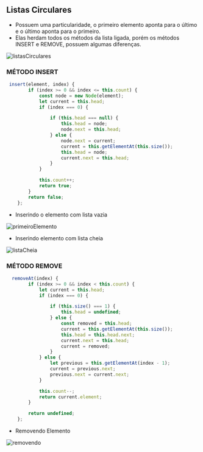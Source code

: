 ## Listas Circulares
- Possuem uma particularidade, o primeiro elemento aponta para o último e o último aponta para o primeiro.
- Elas herdam todos os métodos da lista ligada, porém os métodos INSERT e REMOVE, possuem algumas diferenças. 


![listasCirculares](./img/ListasCirculares.png)



### MÉTODO INSERT
~~~javascript
 insert(element, index) {
        if (index >= 0 && index <= this.count) {
            const node = new Node(element);
            let current = this.head;
            if (index === 0) {

                if (this.head === null) {
                    this.head = node;
                    node.next = this.head;
                } else {
                    node.next = current;
                    current = this.getElementAt(this.size());
                    this.head = node;
                    current.next = this.head;
                }
            }

            this.count++;
            return true;
        }
        return false;
    };
~~~

- Inserindo o elemento com lista vazia

![primeiroElemento](./img/Inserindooprimeiroelemento.png)

- Inserindo elemento com lista cheia

![listaCheia](./img/InserindooprimeiroelementoListacheia.png)


### MÉTODO REMOVE
~~~javascript
  removeAt(index) {
        if (index >= 0 && index < this.count) {
            let current = this.head;
            if (index === 0) {

                if (this.size() === 1) {
                    this.head = undefined;
                } else {
                    const removed = this.head;
                    current = this.getElementAt(this.size());
                    this.head = this.head.next;
                    current.next = this.head;
                    current = removed;
                }
            } else {
                let previous = this.getElementAt(index - 1);
                current = previous.next;
                previous.next = current.next;
            }

            this.count--;
            return current.element;
        }

        return undefined;
    };
~~~

- Removendo Elemento

![removendo](./img/Removendo.png)



